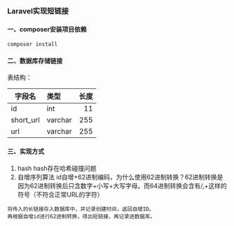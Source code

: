 ### Laravel实现短链接
#### 一、composer安装项目依赖
`composer install`
#### 二、数据库存储链接
表结构：

| 字段名        | 类型          | 长度  |
| ------------- |:-------------| -----:|
| id            | int          |   11  |
| short_url     | varchar      |  255  |
| url           | varchar      |  255  |

#### 三、实现方式
1. hash
hash存在哈希碰撞问题
2. 自增序列算法
id自增+62进制编码，为什么使用62进制转换？62进制转换是因为62进制转换后只含数字+小写+大写字母。而64进制转换会含有/,+这样的符号（不符合正常URL的字符）
```$xslt
将传入的长链接存入数据库中，并记录创建时间，返回自增ID。
再根据自增id进行62进制转换，得出短链接，再记录进数据库。
```
